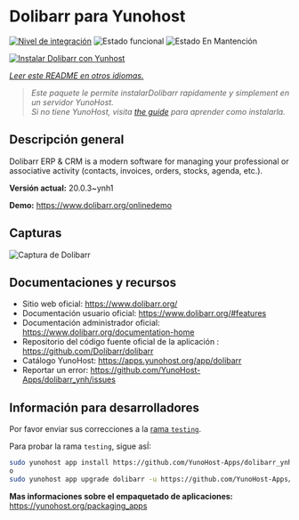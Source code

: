 <!--
Este archivo README esta generado automaticamente<https://github.com/YunoHost/apps/tree/master/tools/readme_generator>
No se debe editar a mano.
-->

# Dolibarr para Yunohost

[![Nivel de integración](https://apps.yunohost.org/badge/integration/dolibarr)](https://ci-apps.yunohost.org/ci/apps/dolibarr/)
![Estado funcional](https://apps.yunohost.org/badge/state/dolibarr)
![Estado En Mantención](https://apps.yunohost.org/badge/maintained/dolibarr)

[![Instalar Dolibarr con Yunhost](https://install-app.yunohost.org/install-with-yunohost.svg)](https://install-app.yunohost.org/?app=dolibarr)

*[Leer este README en otros idiomas.](./ALL_README.md)*

> *Este paquete le permite instalarDolibarr rapidamente y simplement en un servidor YunoHost.*  
> *Si no tiene YunoHost, visita [the guide](https://yunohost.org/install) para aprender como instalarla.*

## Descripción general

Dolibarr ERP & CRM is a modern software for managing your professional or associative activity (contacts, invoices, orders, stocks, agenda, etc.).

**Versión actual:** 20.0.3~ynh1

**Demo:** <https://www.dolibarr.org/onlinedemo>

## Capturas

![Captura de Dolibarr](./doc/screenshots/screenshot.jpg)

## Documentaciones y recursos

- Sitio web oficial: <https://www.dolibarr.org/>
- Documentación usuario oficial: <https://www.dolibarr.org/#features>
- Documentación administrador oficial: <https://www.dolibarr.org/documentation-home>
- Repositorio del código fuente oficial de la aplicación : <https://github.com/Dolibarr/dolibarr>
- Catálogo YunoHost: <https://apps.yunohost.org/app/dolibarr>
- Reportar un error: <https://github.com/YunoHost-Apps/dolibarr_ynh/issues>

## Información para desarrolladores

Por favor enviar sus correcciones a la [rama `testing`](https://github.com/YunoHost-Apps/dolibarr_ynh/tree/testing).

Para probar la rama `testing`, sigue asÍ:

```bash
sudo yunohost app install https://github.com/YunoHost-Apps/dolibarr_ynh/tree/testing --debug
o
sudo yunohost app upgrade dolibarr -u https://github.com/YunoHost-Apps/dolibarr_ynh/tree/testing --debug
```

**Mas informaciones sobre el empaquetado de aplicaciones:** <https://yunohost.org/packaging_apps>
